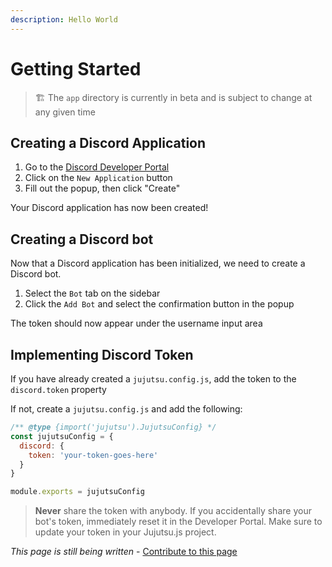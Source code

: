 ```yaml
---
description: Hello World
---
```


# Getting Started

> 🏗️ The `app` directory is currently in beta and is subject to change at any given time

## Creating a Discord Application

1. Go to the [Discord Developer Portal](https://discord.com/developers/applications) 
2. Click on the `New Application` button
3. Fill out the popup, then click "Create"

Your Discord application has now been created!

## Creating a Discord bot

Now that a Discord application has been initialized, we need to create a Discord bot.

1. Select the `Bot` tab on the sidebar
2. Click the `Add Bot` and select the confirmation button in the popup

The token should now appear under the username input area

## Implementing Discord Token

If you have already created a `jujutsu.config.js`, add the token to the `discord.token` property

If not, create a `jujutsu.config.js` and add the following:

```js:jujutsu.config.js
/** @type {import('jujutsu').JujutsuConfig} */
const jujutsuConfig = {
  discord: {
    token: 'your-token-goes-here'
  }
}

module.exports = jujutsuConfig
```

> **Never** share the token with anybody. If you accidentally share your bot's token, immediately reset it in the Developer Portal. Make sure to update your token in your Jujutsu.js project.

_This page is still being written_ - [Contribute to this page](https://github.com/vajitsu/jujutsu.js/blob/canary/docs/getting-started.md)
